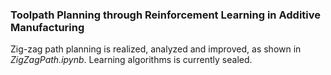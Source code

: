 ### Toolpath Planning through Reinforcement Learning in Additive Manufacturing
Zig-zag path planning is realized, analyzed and improved, as shown in *ZigZagPath.ipynb*.
Learning algorithms is currently sealed.